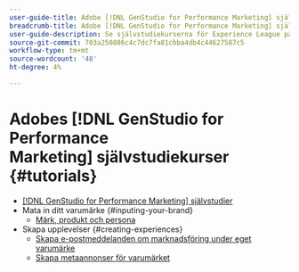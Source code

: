 ```yaml
---
user-guide-title: Adobe [!DNL GenStudio for Performance Marketing] självstudiekurser
breadcrumb-title: Adobe [!DNL GenStudio for Performance Marketing] självstudiekurser
user-guide-description: Se självstudiekurserna för Experience League på Adobe [!DNL GenStudio for Performance Marketing], en totallösning för att snabba upp och förenkla innehållsleveranskedjan med generativ AI och intelligent automatisering.
source-git-commit: 703a250886c4c7dc7fa81cbba4db4c44627587c5
workflow-type: tm+mt
source-wordcount: '48'
ht-degree: 4%

---
```



# Adobes [!DNL GenStudio for Performance Marketing] självstudiekurser {#tutorials}

+ [[!DNL GenStudio for Performance Marketing] självstudier](overview.md)
+ Mata in ditt varumärke {#inputing-your-brand}
   + [Märk, produkt och persona](./inputting-your-brand/inputting-brand-product-persona.md)
+ Skapa upplevelser {#creating-experiences}
   + [Skapa e-postmeddelanden om marknadsföring under eget varumärke](./creating-experiences/creating-on-brand-emails.md)
   + [Skapa metaannonser för varumärket](./creating-experiences/creating-on-meta-ads.md)

